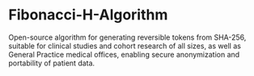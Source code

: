 # Fibonacci-H-Algorithm
Open-source algorithm for generating reversible tokens from SHA-256, suitable for clinical studies and cohort research of all sizes, as well as General Practice medical offices, enabling secure anonymization and portability of patient data.
